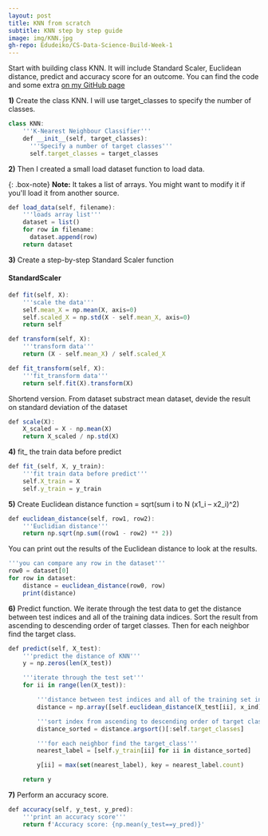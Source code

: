 ```yaml
---
layout: post
title: KNN from scratch
subtitle: KNN step by step guide  
image: img/KNN.jpg
gh-repo: Edudeiko/CS-Data-Science-Build-Week-1
---
```


Start with building class KNN. It will include Standard Scaler, Euclidean distance, predict and accuracy score for an outcome. You can find the code and some extra [on my GitHub page](https://github.com/Edudeiko/CS-Data-Science-Build-Week-1)

**1)** Create the class KNN. I will use target_classes to specify the number of classes.

```javascript
class KNN:
    '''K-Nearest Neighbour Classifier'''
    def __init__(self, target_classes):
      '''Specify a number of target classes'''
      self.target_classes = target_classes
```
**2)** Then I created a small load dataset function to load data.

{: .box-note}
**Note:** It takes a list of arrays. You might want to modify it if you'll load it from another source.

```javascript
def load_data(self, filename):
    '''loads array list'''
    dataset = list()
    for row in filename:
      dataset.append(row)
    return dataset
```

**3)** Create a step-by-step Standard Scaler function

#### StandardScaler

```javascript
def fit(self, X):
    '''scale the data'''
    self.mean_X = np.mean(X, axis=0)
    self.scaled_X = np.std(X - self.mean_X, axis=0)
    return self

def transform(self, X):
    '''transform data'''
    return (X - self.mean_X) / self.scaled_X

def fit_transform(self, X):
    '''fit_transform data'''
    return self.fit(X).transform(X)
```

Shortend version. From dataset substract mean dataset, devide the result on standard deviation of the dataset

```javascript
def scale(X):
    X_scaled = X - np.mean(X)
    return X_scaled / np.std(X)
```

**4)** fit_ the train data before predict
```javascript
def fit_(self, X, y_train):
    '''fit train data before predict'''
    self.X_train = X
    self.y_train = y_train
```

**5)** Create Euclidean distance function = sqrt(sum i to N (x1_i – x2_i)^2)

```javascript
def euclidean_distance(self, row1, row2):
    '''Euclidian distance'''
    return np.sqrt(np.sum((row1 - row2) ** 2))
```

You can print out the results of the Euclidean distance to look at the results.

```javascript
'''you can compare any row in the dataset'''
row0 = dataset[0]
for row in dataset:
    distance = euclidean_distance(row0, row)
    print(distance)
```

**6)** Predict function. We iterate through the test data to get the distance between test indices and all of the training data indices. Sort the result from ascending to descending order of target classes. Then for each neighbor find the target class.

```javascript
def predict(self, X_test):
    '''predict the distance of KNN'''
    y = np.zeros(len(X_test))

    '''iterate through the test set'''
    for ii in range(len(X_test)):

        '''distance between test indices and all of the training set indices'''
        distance = np.array([self.euclidean_distance(X_test[ii], x_ind) for x_ind in self.X_train])

        '''sort index from ascending to descending order of target classes'''
        distance_sorted = distance.argsort()[:self.target_classes]

        '''for each neighbor find the target_class'''
        nearest_label = [self.y_train[ii] for ii in distance_sorted]

        y[ii] = max(set(nearest_label), key = nearest_label.count)

    return y
```

**7)** Perform an accuracy score.

```javascript
def accuracy(self, y_test, y_pred):
    '''print an accuracy score'''
    return f'Accuracy score: {np.mean(y_test==y_pred)}'
```

<script
src="https://gist.github.com/Edudeiko/abbbcf0e70b8b638191f7acb197924b7">
</script>
